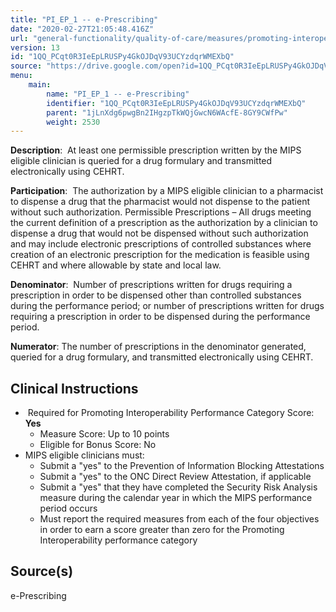 ```yaml
---
title: "PI_EP_1 -- e-Prescribing"
date: "2020-02-27T21:05:48.416Z"
url: "general-functionality/quality-of-care/measures/promoting-interoperability-pi-measures/pi_ep_1-e-prescribing.html"
version: 13
id: "1QQ_PCqt0R3IeEpLRUSPy4GkOJDqV93UCYzdqrWMEXbQ"
source: "https://drive.google.com/open?id=1QQ_PCqt0R3IeEpLRUSPy4GkOJDqV93UCYzdqrWMEXbQ"
menu:
    main:
        name: "PI_EP_1 -- e-Prescribing"
        identifier: "1QQ_PCqt0R3IeEpLRUSPy4GkOJDqV93UCYzdqrWMEXbQ"
        parent: "1jLnXdg6pwgBn2IHgzpTkWQjGwcN6WAcfE-8GY9CWfPw"
        weight: 2530
---
```

**Description**:  At least one permissible prescription written by the MIPS eligible clinician is queried for a drug formulary and transmitted electronically using CEHRT.

**Participation**:  The authorization by a MIPS eligible clinician to a pharmacist to dispense a drug that the pharmacist would not dispense to the patient without such authorization. Permissible Prescriptions – All drugs meeting the current definition of a prescription as the authorization by a clinician to dispense a drug that would not be dispensed without such authorization and may include electronic prescriptions of controlled substances where creation of an electronic prescription for the medication is feasible using CEHRT and where allowable by state and local law. 

**Denominator**:  Number of prescriptions written for drugs requiring a prescription in order to be dispensed other than controlled substances during the performance period; or number of prescriptions written for drugs requiring a prescription in order to be dispensed during the performance period.

**Numerator**: The number of prescriptions in the denominator generated, queried for a drug formulary, and transmitted electronically using CEHRT.

## Clinical Instructions

*  Required for Promoting Interoperability Performance Category Score: <strong>Yes</strong>
    * Measure Score: Up to 10 points
    * Eligible for Bonus Score: No
* MIPS eligible clinicians must:
    * Submit a "yes" to the Prevention of Information Blocking Attestations
    * Submit a "yes" to the ONC Direct Review Attestation, if applicable
    * Submit a "yes" that they have completed the Security Risk Analysis measure during the calendar year in which the MIPS performance period occurs
    * Must report the required measures from each of the four objectives in order to earn a score greater than zero for the Promoting Interoperability performance category

## Source(s)

e-Prescribing


